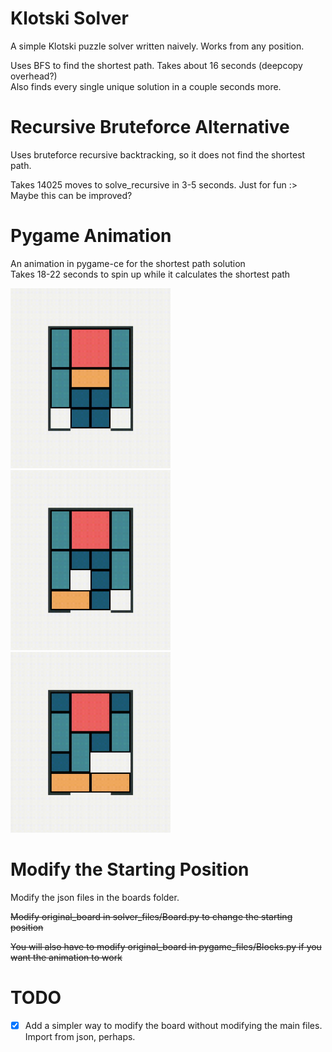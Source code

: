 # Klotski Solver

A simple Klotski puzzle solver written naively. Works from any position.

Uses BFS to find the shortest path. Takes about 16 seconds (deepcopy overhead?)
<br>
Also finds every single unique solution in a couple seconds more.


# Recursive Bruteforce Alternative

Uses bruteforce recursive backtracking, so it does not find the shortest path.

Takes 14025 moves to solve_recursive in 3-5 seconds. Just for fun :>
<br>
Maybe this can be improved?

# Pygame Animation

An animation in pygame-ce for the shortest path solution
<br>
Takes 18-22 seconds to spin up while it calculates the shortest path

<img src="assets/github/solution.gif" width="256"/><br>
<img src="assets/github/alternate.gif" width="256"/><br>
<img src="assets/github/alternate2.gif" width="256"/><br>


# Modify the Starting Position

Modify the json files in the boards folder.

~~Modify original_board in solver_files/Board.py to change the starting position~~

~~You will also have to modify original_board in pygame_files/Blocks.py if you want the animation to work~~

# TODO

- [x] Add a simpler way to modify the board without modifying the main files. Import from json, perhaps.